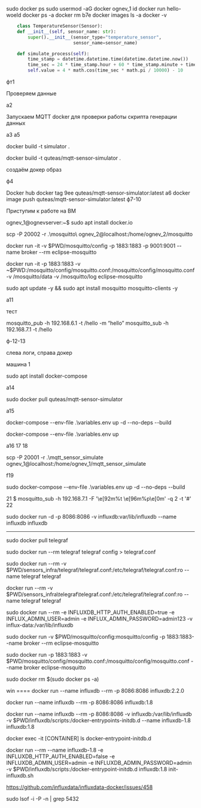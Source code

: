 sudo docker ps
sudo usermod -aG docker ognev_1
id
docker run hello-woeld
docker ps -a
docker rm b7e
docker images ls -a
docker -v 

```python
    class TemperatureSensor(Sensor):
    def __init__(self, sensor_name: str):
        super().__init__(sensor_type="temperature_sensor",
                         sensor_name=sensor_name)

    def simulate_process(self):
        time_stamp = datetime.datetime.time(datetime.datetime.now())
        time_sec = 24 * time_stamp.hour + 60 * time_stamp.minute + time_stamp.second
        self.value = 4 * math.cos(time_sec * math.pi / 10000) - 10
```

фт1

Проверяем данные


a2 

Запускаем MQTT docker для проверки работы скрипта генерации данных

а3
a5

docker build -t simulator .

 docker build -t quteas/mqtt-sensor-simulator .

создаём докер образ

ф4


Docker hub
 docker tag 9ee quteas/mqtt-sensor-simulator:latest
a6
docker image push quteas/mqtt-sensor-simulator:latest
ф7-10


Приступим к работе на ВМ


ognev_1@ognevserver:~$ sudo apt  install docker.io

scp -P 20002 -r .\mosquitto\ ognev_2@localhost:/home/ognev_2/mosquitto

docker run -it -v $PWD/mosquitto/config -p 1883:1883 -p 9001:9001 --name broker --rm eclipse-mosquitto

docker run -it -p 1883:1883 -v ~$PWD:/mosquitto/config/mosquitto.conf:/mosquitto/config/mosquitto.conf  -v /mosquitto/data -v /mosquitto/log eclipse-mosquitto

sudo apt update -y && sudo apt install mosquitto mosquitto-clients -y



a11

тест

 mosquitto_pub -h 192.168.6.1 -t /hello -m “hello”
 mosquitto_sub -h 192.168.7.1 -t /hello


ф-12-13

слева логи, справа докер


машина 1

sudo apt  install docker-compose

а14







sudo docker pull quteas/mqtt-sensor-simulator


a15





docker-compose --env-file .\variables.env up -d --no-deps --build

docker-compose --env-file .\variables.env up

a16
17
18

scp -P 20001 -r .\mqtt_sensor_simulate ognev_1@localhost:/home/ognev_1/mqtt_sensor_simulate


f19

sudo docker-compose --env-file .\variables.env up -d --no-deps --build

 21
 $ mosquitto_sub -h 192.168.7.1 -F '\e[92m%t \e[96m%p\e[0m' -q 2 -t '#'
22


sudo docker run -d -p 8086:8086 -v influxdb:var/lib/influxdb --name influxdb influxdb


----------

sudo docker pull telegraf 

sudo docker run --rm telegraf telegraf config > telegraf.conf

sudo docker run --rm -v $PWD/sensors_infra/telegraf/telegraf.conf:/etc/telegraf/telegraf.conf:ro --name telegraf telegraf
 

docker run --rm -v $PWD/sensors_infra\telegraf\telegraf.conf:/etc/telegraf/telegraf.conf:ro --name telegraf telegraf

sudo docker run --rm -e INFLUXDB_HTTP_AUTH_ENABLED=true -e INFLUX_ADMIN_USER=admin -e INFLUX_ADMIN_PASSWORD=admin123 -v influx-data:/var/lib/influxdb

sudo docker run -v $PWD/mosquitto/config:mosquitto/config -p 1883:1883--name broker --rm eclipse-mosquitto


sudo docker run -p 1883:1883 -v $PWD/mosquitto/config/mosquitto.conf:/mosquitto/config/mosquitto.conf  --name broker eclipse-mosquitto

sudo docker rm $(sudo docker ps -a)
 

win ==== 
docker run --name influxdb --rm -p 8086:8086 influxdb:2.2.0 


docker run --name influxdb --rm -p 8086:8086 influxdb:1.8

docker run --name influxdb --rm -p 8086:8086 -v influxdb:/var/lib/influxdb -v $PWD/influxdb/scripts:/docker-entrypoints-initdb.d --name influxdb-1.8 influxdb:1.8

docker exec -it [CONTAINER] ls docker-entrypoint-initdb.d

docker run --rm --name influxdb-1.8 -e INFLUXDB_HTTP_AUTH_ENABLED=false -e INFLUXDB_ADMIN_USER=admin -e INFLUXDB_ADMIN_PASSWORD=admin -v $PWD/influxdb/scripts:/docker-entrypoint-initdb.d influxdb:1.8 init-influxdb.sh
 


https://github.com/influxdata/influxdata-docker/issues/458



sudo lsof -i -P -n | grep 5432

